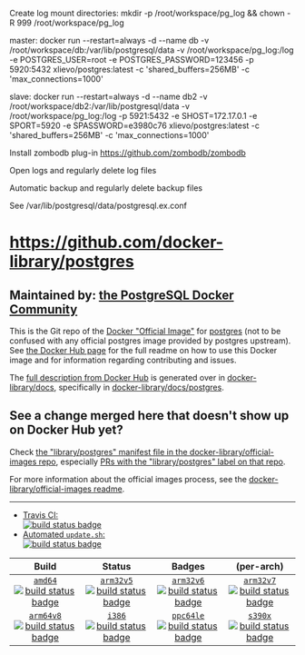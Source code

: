 Create log mount directories:
mkdir -p /root/workspace/pg_log && chown -R 999 /root/workspace/pg_log

master: docker run --restart=always -d --name db -v /root/workspace/db:/var/lib/postgresql/data -v /root/workspace/pg_log:/log -e POSTGRES_USER=root -e POSTGRES_PASSWORD=123456 -p 5920:5432 xlievo/postgres:latest -c 'shared_buffers=256MB' -c 'max_connections=1000'

slave: docker run --restart=always -d --name db2 -v /root/workspace/db2:/var/lib/postgresql/data -v /root/workspace/pg_log:/log -p 5921:5432 -e SHOST=172.17.0.1 -e SPORT=5920 -e SPASSWORD=e3980c76 xlievo/postgres:latest -c 'shared_buffers=256MB' -c 'max_connections=1000'

Install zombodb plug-in https://github.com/zombodb/zombodb

Open logs and regularly delete log files

Automatic backup and regularly delete backup files

See /var/lib/postgresql/data/postgresql.ex.conf

# https://github.com/docker-library/postgres

## Maintained by: [the PostgreSQL Docker Community](https://github.com/docker-library/postgres)

This is the Git repo of the [Docker "Official Image"](https://docs.docker.com/docker-hub/official_repos/) for [postgres](https://hub.docker.com/_/postgres/) (not to be confused with any official postgres image provided by postgres upstream). See [the Docker Hub page](https://hub.docker.com/_/postgres/) for the full readme on how to use this Docker image and for information regarding contributing and issues.

The [full description from Docker Hub](https://hub.docker.com/_/postgres/) is generated over in [docker-library/docs](https://github.com/docker-library/docs), specifically in [docker-library/docs/postgres](https://github.com/docker-library/docs/tree/master/postgres).

## See a change merged here that doesn't show up on Docker Hub yet?

Check [the "library/postgres" manifest file in the docker-library/official-images repo](https://github.com/docker-library/official-images/blob/master/library/postgres), especially [PRs with the "library/postgres" label on that repo](https://github.com/docker-library/official-images/labels/library%2Fpostgres).

For more information about the official images process, see the [docker-library/official-images readme](https://github.com/docker-library/official-images/blob/master/README.md).

---

-	[Travis CI:  
	![build status badge](https://img.shields.io/travis/docker-library/postgres/master.svg)](https://travis-ci.org/docker-library/postgres/branches)
-	[Automated `update.sh`:  
	![build status badge](https://doi-janky.infosiftr.net/job/update.sh/job/postgres/badge/icon)](https://doi-janky.infosiftr.net/job/update.sh/job/postgres)

| Build | Status | Badges | (per-arch) |
|:-:|:-:|:-:|:-:|
| [`amd64`<br />![build status badge](https://doi-janky.infosiftr.net/job/multiarch/job/amd64/job/postgres/badge/icon)](https://doi-janky.infosiftr.net/job/multiarch/job/amd64/job/postgres) | [`arm32v5`<br />![build status badge](https://doi-janky.infosiftr.net/job/multiarch/job/arm32v5/job/postgres/badge/icon)](https://doi-janky.infosiftr.net/job/multiarch/job/arm32v5/job/postgres) | [`arm32v6`<br />![build status badge](https://doi-janky.infosiftr.net/job/multiarch/job/arm32v6/job/postgres/badge/icon)](https://doi-janky.infosiftr.net/job/multiarch/job/arm32v6/job/postgres) | [`arm32v7`<br />![build status badge](https://doi-janky.infosiftr.net/job/multiarch/job/arm32v7/job/postgres/badge/icon)](https://doi-janky.infosiftr.net/job/multiarch/job/arm32v7/job/postgres) |
| [`arm64v8`<br />![build status badge](https://doi-janky.infosiftr.net/job/multiarch/job/arm64v8/job/postgres/badge/icon)](https://doi-janky.infosiftr.net/job/multiarch/job/arm64v8/job/postgres) | [`i386`<br />![build status badge](https://doi-janky.infosiftr.net/job/multiarch/job/i386/job/postgres/badge/icon)](https://doi-janky.infosiftr.net/job/multiarch/job/i386/job/postgres) | [`ppc64le`<br />![build status badge](https://doi-janky.infosiftr.net/job/multiarch/job/ppc64le/job/postgres/badge/icon)](https://doi-janky.infosiftr.net/job/multiarch/job/ppc64le/job/postgres) | [`s390x`<br />![build status badge](https://doi-janky.infosiftr.net/job/multiarch/job/s390x/job/postgres/badge/icon)](https://doi-janky.infosiftr.net/job/multiarch/job/s390x/job/postgres) |

<!-- THIS FILE IS GENERATED BY https://github.com/docker-library/docs/blob/master/generate-repo-stub-readme.sh -->
